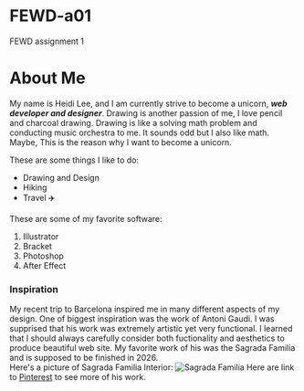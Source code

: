 # FEWD-a01
FEWD assignment 1

# About Me
My name is Heidi Lee, and I am currently strive to become a unicorn, _**web developer and designer**_. Drawing is another passion of me, I love pencil and charcoal drawing. Drawing is like a solving math problem and conducting music orchestra to me. It sounds odd but I also like math. Maybe, This is the reason why I want to become a unicorn. 
 
These are some things I like to do:
* Drawing and Design
* Hiking
* Travel :airplane:  

These are some of my favorite software:
1. Illustrator
1. Bracket
1. Photoshop
1. After Effect

### Inspiration
My recent trip to Barcelona inspired me in many different aspects of my design. One of biggest inspiration was the work of Antoni Gaudi. I was supprised that his work was extremely artistic yet very functional. I learned that I should always carefully consider both fuctionality and aesthetics to produce beautiful web site. My favorite work of his was the Sagrada Familia and is supposed to be finished in 2026.  
Here's a picture of Sagrada Familia Interior: ![Sagrada Familia](https://cdn.clorian.com/img/clients/SagradaFamilia/galeria/2-big.jpg?v=20180126100825) 
Here are link to [Pinterest](https://www.pinterest.com/visitbcn/antoni-gaudí/) to see more of his work.
 

